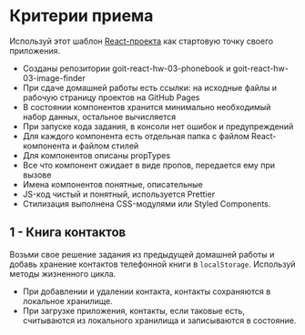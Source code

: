 # Критерии приема

Используй этот шаблон
[React-проекта](https://github.com/goitacademy/react-homework-template#readme)
как стартовую точку своего приложения.

- Созданы репозитории goit-react-hw-03-phonebook и goit-react-hw-03-image-finder
- При сдаче домашней работы есть ссылки: на исходные файлы и рабочую страницу
  проектов на GitHub Pages
- В состоянии компонентов хранится минимально необходимый набор данных,
  остальное вычисляется
- При запуске кода задания, в консоли нет ошибок и предупреждений
- Для каждого компонента есть отдельная папка с файлом React-компонента и файлом
  стилей
- Для компонентов описаны propTypes
- Все что компонент ожидает в виде пропов, передается ему при вызове
- Имена компонентов понятные, описательные
- JS-код чистый и понятный, используется Prettier
- Стилизация выполнена CSS-модулями или Styled Components.

## 1 - Книга контактов

Возьми свое решение задания из предыдущей домашней работы и добавь хранение
контактов телефонной книги в `localStorage`. Используй методы жизненного цикла.

- При добавлении и удалении контакта, контакты сохраняются в локальное
  хранилище.
- При загрузке приложения, контакты, если таковые есть, считываются из
  локального хранилища и записываются в состояние.

